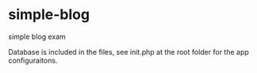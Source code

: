 # simple-blog
simple blog exam

Database is included in the files, see init.php at the root folder for the app configuraitons.
